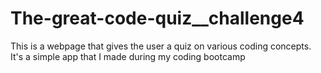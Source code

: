 # The-great-code-quiz__challenge4
This is a webpage that gives the user a quiz on various coding concepts. It's a simple app that I made during my coding bootcamp
